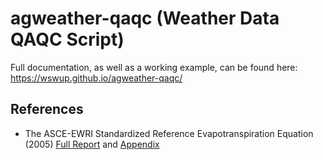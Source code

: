 # agweather-qaqc (Weather Data QAQC Script)

Full documentation, as well as a working example, can be found here: https://wswup.github.io/agweather-qaqc/

References
----------
* The ASCE-EWRI Standardized Reference Evapotranspiration Equation (2005) [Full Report](http://www.kimberly.uidaho.edu/water/asceewri/ascestzdetmain2005.pdf) and [Appendix](http://www.kimberly.uidaho.edu/water/asceewri/appendix.pdf)

